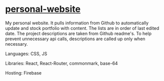 # [personal-website](https://weiffert.com/)

My personal website. It pulls information from Github to automatically update and stock portfolio with content. The lists are in order of last edited date. The project descriptions are taken from Github readme's. To help prevent unnecessary api calls, descriptions are called up only when necessary. 

Languages: CSS, JS

Libraries: React, React-Router, commonmark, base-64

Hosting: Firebase
